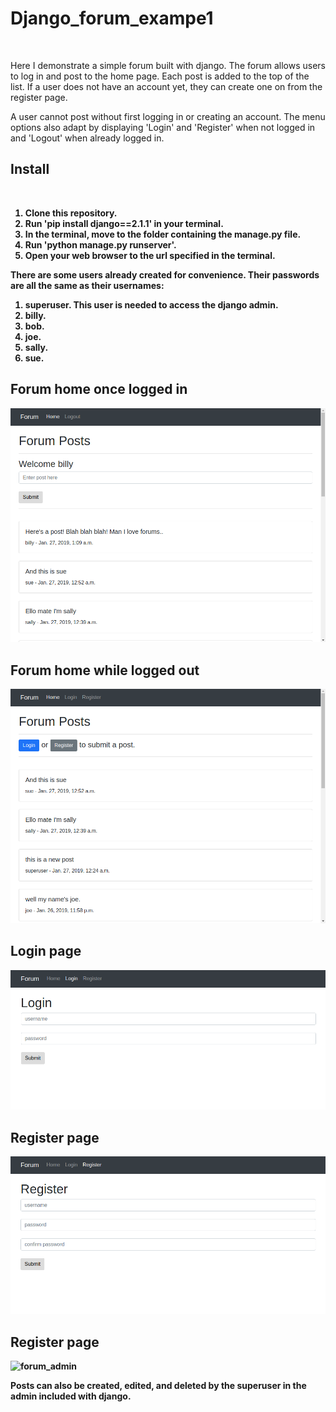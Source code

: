 # Django_forum_exampe1
<br/>

<p>Here I demonstrate a simple forum built with django. The forum allows users to log in and post to the home page. Each post is added to the top of the list. If a user does not have an account yet, they can create one on from the register page.</p>

<p>A user cannot post without first logging in or creating an account. The menu options also adapt by displaying 'Login' and 'Register' when not logged in and 'Logout' when already logged in.</p>

<b/>

## Install
<br/>

1. Clone this repository.
2. Run 'pip install django==2.1.1' in your terminal.
3. In the terminal, move to the folder containing the manage.py file.
4. Run 'python manage.py runserver'.
5. Open your web browser to the url specified in the terminal.

<b/>

<p>There are some users already created for convenience. Their passwords are all the same as their usernames:</p>

1. superuser. This user is needed to access the django admin.
2. billy.
3. bob.
4. joe.
5. sally.
6. sue.

<b/>


<h2>Forum home once logged in</h2> 
<img src="img/forum_home_logged_in.png" alt="forum_home_logged_in">
<br/>

<h2>Forum home while logged out</h2> 
<img src="img/forum_home_logged_out.png" alt="forum_home_logged_out">
<br/>

<h2>Login page</h2> 
<img src="img/forum_login.png" alt="forum_login">
<br/>

<h2>Register page</h2> 
<img src="img/forum_register.png" alt="forum_register">
<br/>

<h2>Register page</h2> 
<img src="img/forum_admin.png" alt="forum_admin">
<br/>

<p>Posts can also be created, edited, and deleted by the superuser in the admin included with django.</p>
